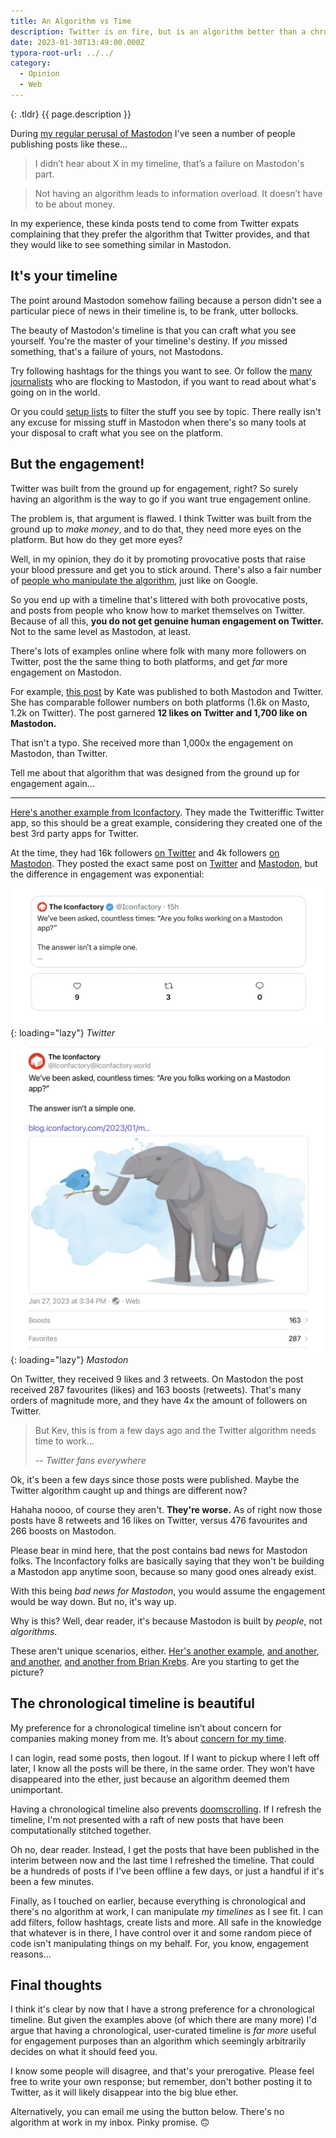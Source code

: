 ```yaml
---
title: An Algorithm vs Time
description: Twitter is on fire, but is an algorithm better than a chronological timeline?
date: 2023-01-30T13:49:00.000Z
typora-root-url: ../../
category:
  - Opinion
  - Web
---
```


{: .tldr}
{{ page.description }}

During [my regular perusal of Mastodon](https://fosstodon.org/@kev) I've seen a number of people publishing posts like these...

> I didn’t hear about X in my timeline, that’s a failure on Mastodon's part.

> Not having an algorithm leads to information overload. It doesn’t have to be about money.

In my experience, these kinda posts tend to come from Twitter expats complaining that they prefer the algorithm that Twitter provides, and that they would like to see something similar in Mastodon.

## It's your timeline

The point around Mastodon somehow failing because a person didn't see a particular piece of news in their timeline is, to be frank, utter bollocks.

The beauty of Mastodon's timeline is that you can craft what you see yourself. You're the master of your timeline's destiny. If *you* missed something, that's a failure of yours, not Mastodons.

Try following hashtags for the things you want to see. Or follow the [many](https://federated.press/explore) [journalists](https://newsie.social/explore) who are flocking to Mastodon, if you want to read about what's going on in the world.

Or you could [setup lists](https://docs.joinmastodon.org/methods/lists/) to filter the stuff you see by topic. There really isn't any excuse for missing stuff in Mastodon when there's so many tools at your disposal to craft what you see on the platform.

## But the engagement!

Twitter was built from the ground up for engagement, right? So surely having an algorithm is the way to go if you want true engagement online.

The problem is, that argument is flawed. I think Twitter was built from the ground up to *make money*, and to do that, they need more eyes on the platform. But how do they get more eyes?

Well, in my opinion, they do it by promoting provocative posts that raise your blood pressure and get you to stick around. There's also a fair number of [people who manipulate the algorithm](https://kevquirk.com/forget-twitter-threads-write-a-blog-post-instead/), just like on Google.

So you end up with a timeline that's littered with both provocative posts, and posts from people who know how to market themselves on Twitter. Because of all this, **you do not get genuine human engagement on Twitter.** Not to the same level as Mastodon, at least.

There's lots of examples online where folk with many more followers on Twitter, post the the same thing to both platforms, and get *far* more engagement on Mastodon.

For example, [this post](https://fosstodon.org/@kate/109348023789472321) by Kate was published to both Mastodon and Twitter. She has comparable follower numbers on both platforms (1.6k on Masto, 1.2k on Twitter). The post garnered **12 likes on Twitter and 1,700 like on Mastodon.**

That isn't a typo. She received more than 1,000x the engagement on Mastodon, than Twitter.

Tell me about that algorithm that was designed from the ground up for engagement again...

<hr>

[Here's another example from Iconfactory](https://mastodon.social/@gedeonm/109767074693353269). They made the Twitteriffic Twitter app, so this should be a great example, considering they created one of the best 3rd party apps for Twitter.

At the time, they had 16k followers [on Twitter](https://twitter.com/Iconfactory) and 4k followers [on Mastodon](https://iconfactory.world/@Iconfactory). They posted the exact same post on [Twitter](https://twitter.com/Iconfactory/status/1619084361113935893) and [Mastodon](https://iconfactory.world/@Iconfactory/109763079555936882), but the difference in engagement was exponential:

![Iconfactory Twitter post](/assets/images/iconfactory-twitter.webp){: loading="lazy"}
*Twitter*

![Iconfactory Mastodon post](/assets/images/iconfactory-mastodon.webp){: loading="lazy"}
*Mastodon*

On Twitter, they received 9 likes and 3 retweets. On Mastodon the post received 287 favourites (likes) and 163 boosts (retweets). That's many orders of magnitude more, and they have 4x the amount of followers on Twitter.

> But Kev, this is from a few days ago and the Twitter algorithm needs time to work...
>
> <cite>-- Twitter fans everywhere</cite>

Ok, it's been a few days since those posts were published. Maybe the Twitter algorithm caught up and things are different now?

Hahaha noooo, of course they aren't. **They're worse.** As of right now those posts have 8 retweets and 16 likes on Twitter, versus 476 favourites and 266 boosts on Mastodon.

Please bear in mind here, that the post contains bad news for Mastodon folks. The Inconfactory folks are basically saying that they won't be building a Mastodon app anytime soon, because so many good ones already exist.

With this being *bad news for Mastodon*, you would assume the engagement would be way down. But no, it's way up.

Why is this? Well, dear reader, it's because Mastodon is built by *people*, not *algorithms*.

These aren't unique scenarios, either. [Her's another example](https://journal.paoloamoroso.com/my-first-day-in-the-fediverse), [and another](https://journa.host/@spencerdailey/109742163296310876), [and another](https://davekarpf.substack.com/p/twitter-tumbleweed-watch), [and another from Brian Krebs](https://mastodon.social/@briankrebs@infosec.exchange/109518462701713792). Are you starting to get the picture?

## The chronological timeline is beautiful

My preference for a chronological timeline isn’t about concern for companies making money from me. It’s about [concern for my time](https://kevquirk.com/a-sombre-goodbye-to-linux/).

I can login, read some posts, then logout. If I want to pickup where I left off later, I know all the posts will be there, in the same order. They won’t have disappeared into the ether, just because an algorithm deemed them unimportant.

Having a chronological timeline also prevents [doomscrolling](https://en.wikipedia.org/wiki/Doomscrolling). If I refresh the timeline, I'm not presented with a raft of new posts that have been computationally stitched together.

Oh no, dear reader. Instead, I get the posts that have been published in the interim between now and the last time I refreshed the timeline. That could be a hundreds of posts if I've been offline a few days, or just a handful if it's been a few minutes.

Finally, as I touched on earlier, because everything is chronological and there's no algorithm at work, I can manipulate *my timelines* as I see fit. I can add filters, follow hashtags, create lists and more. All safe in the knowledge that whatever is in there, I have control over it and some random piece of code isn't manipulating things on my behalf. For, you know, engagement reasons...

## Final thoughts

I think it's clear by now that I have a strong preference for a chronological timeline. But given the examples above (of which there are many more) I'd argue that having a chronological, user-curated timeline is *far more* useful for engagement purposes than an algorithm which seemingly arbitrarily decides on what it should feed you. 

I know some people will disagree, and that's your prerogative. Please feel free to write your own response; but remember, don't bother posting it to Twitter, as it will likely disappear into the big blue ether.

Alternatively, you can email me using the button below. There's no algorithm at work in my inbox. Pinky promise. 🙃